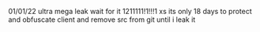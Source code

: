 01/01/22 ultra mega leak wait for it 1211111!1!!!1
xs its only 18 days to protect and obfuscate client and remove src from git until i leak it
